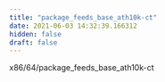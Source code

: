 ```yaml
---
title: "package_feeds_base_ath10k-ct"
date: 2021-06-03 14:32:39.166312
hidden: false
draft: false
---
```


x86/64/package_feeds_base_ath10k-ct

